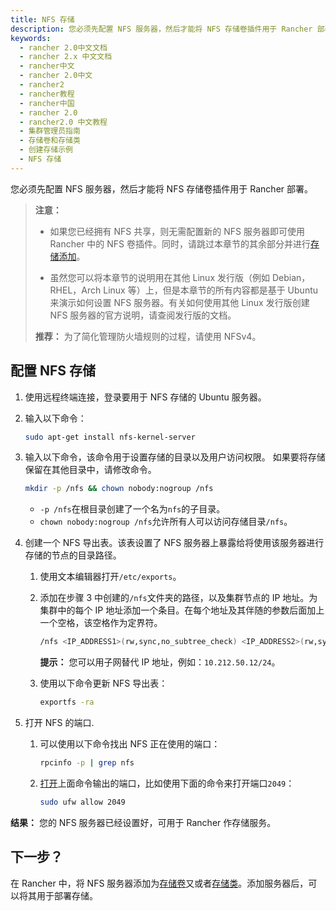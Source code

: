 ```yaml
---
title: NFS 存储
description: 您必须先配置 NFS 服务器，然后才能将 NFS 存储卷插件用于 Rancher 部署。如果您已经拥有 NFS 共享，则无需配置新的 NFS 服务器即可使用 Rancher 中的 NFS 卷插件。同时，请跳过本章节的其余部分并进行存储添加。虽然您可以将本章节的说明用在其他 Linux 发行版（例如 Debian，RHEL，Arch Linux 等）上，但是本章节的所有内容都是基于 Ubuntu 来演示如何设置 NFS 服务器。有关如何使用其他 Linux 发行版创建 NFS 服务器的官方说明，请查阅发行版的文档。
keywords:
  - rancher 2.0中文文档
  - rancher 2.x 中文文档
  - rancher中文
  - rancher 2.0中文
  - rancher2
  - rancher教程
  - rancher中国
  - rancher 2.0
  - rancher2.0 中文教程
  - 集群管理员指南
  - 存储卷和存储类
  - 创建存储示例
  - NFS 存储
---
```


您必须先配置 NFS 服务器，然后才能将 NFS 存储卷插件用于 Rancher 部署。

> **注意：**
>
> - 如果您已经拥有 NFS 共享，则无需配置新的 NFS 服务器即可使用 Rancher 中的 NFS 卷插件。同时，请跳过本章节的其余部分并进行[存储添加](/docs/cluster-admin/volumes-and-storage/_index)。
>
> - 虽然您可以将本章节的说明用在其他 Linux 发行版（例如 Debian，RHEL，Arch Linux 等）上，但是本章节的所有内容都是基于 Ubuntu 来演示如何设置 NFS 服务器。有关如何使用其他 Linux 发行版创建 NFS 服务器的官方说明，请查阅发行版的文档。
>
> **推荐：** 为了简化管理防火墙规则的过程，请使用 NFSv4。

## 配置 NFS 存储

1. 使用远程终端连接，登录要用于 NFS 存储的 Ubuntu 服务器。

1. 输入以下命令：

   ```bash
   sudo apt-get install nfs-kernel-server
   ```

1. 输入以下命令，该命令用于设置存储的目录以及用户访问权限。 如果要将存储保留在其他目录中，请修改命令。

   ```bash
   mkdir -p /nfs && chown nobody:nogroup /nfs
   ```

   - `-p /nfs`在根目录创建了一个名为`nfs`的子目录。
   - `chown nobody:nogroup /nfs`允许所有人可以访问存储目录`/nfs`。

1. 创建一个 NFS 导出表。该表设置了 NFS 服务器上暴露给将使用该服务器进行存储的节点的目录路径。

   1. 使用文本编辑器打开`/etc/exports`。
   1. 添加在步骤 3 中创建的`/nfs`文件夹的路径，以及集群节点的 IP 地址。为集群中的每个 IP 地址添加一个条目。在每个地址及其伴随的参数后面加上一个空格，该空格作为定界符。

      ```bash
      /nfs <IP_ADDRESS1>(rw,sync,no_subtree_check) <IP_ADDRESS2>(rw,sync,no_subtree_check) <IP_ADDRESS3>(rw,sync,no_subtree_check)
      ```

      **提示：** 您可以用子网替代 IP 地址，例如：`10.212.50.12/24`。

   1. 使用以下命令更新 NFS 导出表：

      ```bash
      exportfs -ra
      ```

1. 打开 NFS 的端口.

   1. 可以使用以下命令找出 NFS 正在使用的端口：

      ```bash
      rpcinfo -p | grep nfs
      ```

   2. [打开](https://help.ubuntu.com/lts/serverguide/firewall.html.en)上面命令输出的端口，比如使用下面的命令来打开端口`2049`：

      ```bash
      sudo ufw allow 2049
      ```

**结果：** 您的 NFS 服务器已经设置好，可用于 Rancher 作存储服务。

## 下一步？

在 Rancher 中，将 NFS 服务器添加为[存储卷](/docs/cluster-admin/volumes-and-storage/_index)又或者[存储类](/docs/cluster-admin/volumes-and-storage/_index)。添加服务器后，可以将其用于部署存储。
